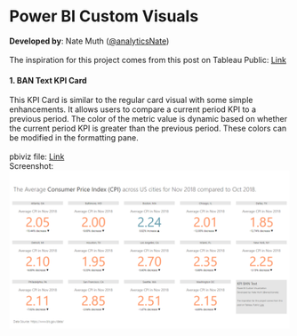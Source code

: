 # Power BI Custom Visuals
**Developed by**: Nate Muth ([@analyticsNate](https://twitter.com/analyticsnate))<br>
 <br>
The inspiration for this project comes from this post on Tableau Public: [Link](https://public.tableau.com/en-us/s/gallery/20-ways-visualize-kpis?utm_source=Hootsuite&utm_medium=Social&utm_campaign=TableauSocial)
 <br>
#### 1. BAN Text KPI Card
This KPI Card is similar to the regular card visual with some simple enhancements. It allows users to compare a current period KPI to a previous period. The color of the metric value is dynamic based on whether the current period KPI is greater than the previous period. These colors can be modified in the formatting pane. <br>
 <br>
pbiviz file: [Link](https://github.com/analyticsnate/power-bi-custom-visuals/blob/master/packagedVisuals/banText1.pbiviz)<br>
Screenshot:
![alt text](https://github.com/analyticsnate/power-bi-custom-visuals/blob/master/images/banText1_CPI.PNG)

